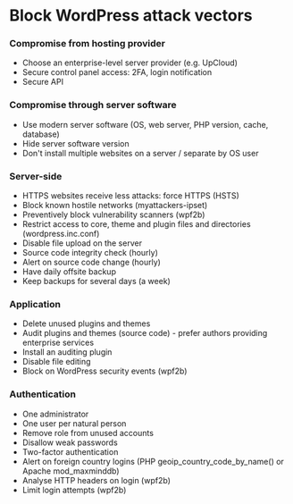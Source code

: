 # Block WordPress attack vectors

### Compromise from hosting provider

- Choose an enterprise-level server provider (e.g. UpCloud)
- Secure control panel access: 2FA, login notification
- Secure API

### Compromise through server software

- Use modern server software (OS, web server, PHP version, cache, database)
- Hide server software version
- Don't install multiple websites on a server / separate by OS user

### Server-side

- HTTPS websites receive less attacks: force HTTPS (HSTS)
- Block known hostile networks (myattackers-ipset)
- Preventively block vulnerability scanners (wpf2b)
- Restrict access to core, theme and plugin files and directories (wordpress.inc.conf)
- Disable file upload on the server
- Source code integrity check (hourly)
- Alert on source code change (hourly)
- Have daily offsite backup
- Keep backups for several days (a week)

### Application

- Delete unused plugins and themes
- Audit plugins and themes (source code) - prefer authors providing enterprise services
- Install an auditing plugin
- Disable file editing
- Block on WordPress security events (wpf2b)

### Authentication

- One administrator
- One user per natural person
- Remove role from unused accounts
- Disallow weak passwords
- Two-factor authentication
- Alert on foreign country logins (PHP geoip_country_code_by_name() or Apache mod_maxminddb)
- Analyse HTTP headers on login (wpf2b)
- Limit login attempts (wpf2b)
